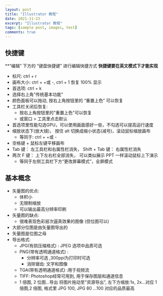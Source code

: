 ```yaml
---
layout: post
title: "Illustrator 教程"
date: 2021-11-23
excerpt: "Illustrator 教程"
tags: [sample post, images, test]
comments: true
---
```


## 快捷键
**“编辑” 下方的 “键盘快捷键” 进行编辑快捷方式 
**快捷键要在英文模式下才能实现**
* 标尺: ctrl + r
* 画布大小: ctrl + +或 -, ctrl + 1 恢复 100% 显示
* 首选项: ctrl + k
* 选择右上角"传统基本功能"
* 颜色面板可以拖动, 按右上角按钮里的 “重置上色” 可以恢复
* 工具栏关闭后恢复: 
	* 按右上角按钮里的"重置上色"可以恢复
	* 或窗口 > 工具里点击默认
* 首选项里性能勾选GPU，可以使用画面感好一些，不勾选可以提高运行速度 
* 缩放状态下(放大镜)， 按住 alt 切换成缩小状态(减号)，滚动鼠标缩放画布
	* 等同于: ctrl + +或 -
* 空格键 + 鼠标左键平移画布
* Tab 键： 左工具栏和右属性栏消失， Shift + Tab 键： 右属性栏消失
* 两次 F 键： 上下左右栏全部消失， 可以类似展示 PPT 一样滚动鼠标上下演示
	* 等同于左侧工具栏下方“更改屏幕模式”，全屏模式

## 基本概念
* 矢量图的优点:
	* 体积小
	* 无限制缩放
	* 可以输出最高分辨率印刷
* 矢量图的缺点:
	* 很难表现色彩层次逼真效果的图像 (但位图可以)
* 大部分位图是由矢量图导出的
* 矢量图是位图之母
* 导出格式:
	* JPG(有损压缩格式) : JPEG 选项中品质可选
	* PNG(带有透明通道格式) :
		* 分辨率可选 ,300ppi为打印时可选
		* 消除锯齿: 文字和图像
	* TGA(带有透明通道格式) :用于视频流
	* TIFF: Photoshop经常可用到, 用于保存图层和通道信息
	* 1 倍图, 2 位图...导出 将图片拖动至"资源导出", 左下方缩放:1x, 2x...对应 1 倍图,2 倍图, 格式里 JPG 100, JPG 80 ...100 对应的品质最高
